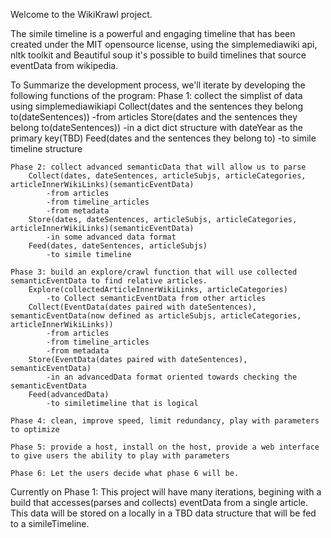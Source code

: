 Welcome to the WikiKrawl project. 
  
  The simile timeline is a powerful and engaging timeline that has been created under the MIT opensource license, 
  using the simplemediawiki api, nltk toolkit and Beautiful soup it's possible to build timelines that source
  eventData from wikipedia. 
  
  
  To Summarize the development process, we'll iterate by developing the following functions of the program:
    Phase 1: collect the simplist of data using simplemediawikiapi
        Collect(dates and the sentences they belong to(dateSentences))
            -from articles
        Store(dates and the sentences they belong to(dateSentences))
            -in a dict dict structure with dateYear as the primary key(TBD)
        Feed(dates and the sentences they belong to)
            -to simile timeline structure
            
    Phase 2: collect advanced semanticData that will allow us to parse 
        Collect(dates, dateSentences, articleSubjs, articleCategories, articleInnerWikiLinks)(semanticEventData)
            -from articles 
            -from timeline_articles
            -from metadata
        Store(dates, dateSentences, articleSubjs, articleCategories, articleInnerWikiLinks)(semanticEventData)
            -in some advanced data format
        Feed(dates, dateSentences, articleSubjs)
            -to simile timeline
            
    Phase 3: build an explore/crawl function that will use collected semanticEventData to find relative articles. 
        Explore(collectedArticleInnerWikiLinks, articleCategories) 
            -to Collect semanticEventData from other articles
        Collect(EventData(dates paired with dateSentences), semanticEventData(now defined as articleSubjs, articleCategories, articleInnerWikiLinks))
            -from articles
            -from timeline_articles
            -from metadata
        Store(EventData(dates paired with dateSentences), semanticEventData)
            -in an advancedData format oriented towards checking the semanticEventData
        Feed(advancedData)
            -to similetimeline that is logical
            
    Phase 4: clean, improve speed, limit redundancy, play with parameters to optimize
  
    Phase 5: provide a host, install on the host, provide a web interface to give users the ability to play with parameters
    
    Phase 6: Let the users decide what phase 6 will be. 
          
          
Currently on Phase 1:
  This project will have many iterations, begining with a build that accesses(parses and collects) eventData from a
  single article. This data will be stored on a locally in a TBD data structure that will be fed to a simileTimeline. 
  
  
  